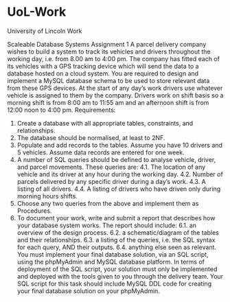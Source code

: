 # UoL-Work
University of Lincoln Work

Scaleable Database Systems Assignment 1
A parcel delivery company wishes to build a system to track its vehicles and drivers throughout
the working day, i.e. from 8.00 am to 4:00 pm. The company has fitted each of its vehicles with a
GPS tracking device which will send the data to a database hosted on a cloud system.
You are required to design and implement a MySQL database schema to be used to store
relevant data from these GPS devices. At the start of any day’s work drivers use whatever
vehicle is assigned to them by the company. Drivers work on shift basis so a morning shift is
from 8:00 am to 11:55 am and an afternoon shift is from 12:00 noon to 4:00 pm.
Requirements:
1. Create a database with all appropriate tables, constraints, and relationships.
2. The database should be normalised, at least to 2NF.
3. Populate and add records to the tables.
 Assume you have 10 drivers and 5 vehicles. Assume data records are entered for
 one week.
4. A number of SQL queries should be defined to analyse vehicle, driver, and parcel
 movements. These queries are:
4.1. The location of any vehicle and its driver at any hour during the working
day.
4.2. Number of parcels delivered by any specific driver during a day’s work.
4.3. A listing of all drivers.
4.4. A listing of drivers who have driven only during morning hours shifts.
5. Choose any two queries from the above and implement them as Procedures.
6. To document your work, write and submit a report that describes how your
 database system works. The report should include:
6.1. an overview of the design process.
6.2. a schematic/diagram of the tables and their relationships.
6.3. a listing of the queries, i.e. the SQL syntax for each query, AND their
outputs.
6.4. anything else seen as relevant.
You must implement your final database solution, via an SQL script, using the phpMyAdmin and
MySQL database platform. In terms of deployment of the SQL script, your solution must only be
implemented and deployed with the tools given to you through the delivery team.
Your SQL script for this task should include MySQL DDL code for creating your final database
solution on your phpMyAdmin.
